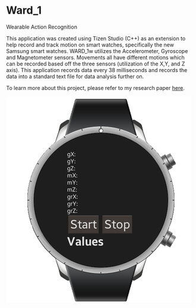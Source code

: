 # Ward_1
Wearable Action Recognition

This application was created using Tizen Studio (C++) as an extension to help record and track motion on smart watches, specifically the new Samsung smart watches. WARD_1w utilizes the Accelerometer, Gyroscope and Magnetometer sensors. Movements all have different motions which can be recorded based off the three sensors (utilization of the X,Y, and Z axis). This application records data every 38 milliseconds and records the data into a standard text file for data analysis further on. 

To learn more about this project, please refer to my research paper [here](https://www.google.com).

![Application Demonstration](https://github.com/jw4106/Ward_1w/blob/master/demow.png ':size=25%')
